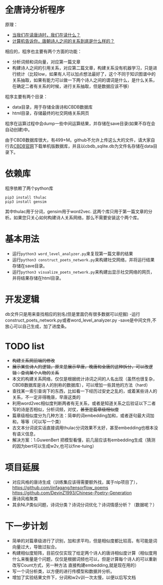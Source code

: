 # 全唐诗分析程序
原理：
- [当我们在读唐诗时，我们在读什么？](https://mp.weixin.qq.com/s?__biz=MzI0NTUxMjgyOA==&mid=2247483724&idx=1&sn=9fe912aaaa2757eec2634a95931e1c6a&chksm=e94c2e5fde3ba749e4e364644d6b68d004b295a6864606c79f710b4b0e7e5d07ac3e89481012&mpshare=1&scene=1&srcid=0314cTnPXrmiKE1tR18sIV5m&pass_ticket=LmF1XSUkX6AZUuMnsPEO3vBZgEqfwt9frF%2F%2FATtYfAWYcIhzbawA0%2FclwgYNC1u%2F#rd)
- [计算机告诉你，唐朝诗人之间的关系到底是什么样的？](https://mp.weixin.qq.com/s?__biz=MzI0NTUxMjgyOA==&mid=2247483750&idx=1&sn=dd883b547a3fc4343a3dcce1abea3719&chksm=e94c2e75de3ba7631ffd7abff8a89ea56fda63b2f3d3bb81fd845ef5fd3e9207b41230900288&mpshare=1&scene=1&srcid=0314HdoeYueFNse6H7j18qfx&pass_ticket=P5NYT1vI3xq6gboRVFuq64N9z2Yp0ADF4pMH3nRnXAhGuoM7eROG8O2lhVg%2BIvoR#rd)

相应的，程序也主要有两个方面的功能：
- 分析词频和词向量，对应第一篇文章
- 构建诗人之间的引用关系，对应第二篇文章，构建关系没有机器学习，只是进行统计（比较low，如果有人可以加点想法最好了，这个不同于知识图谱中的关系抽取，如果有能力可以做一下两个诗人之间的谓词是什么，是什么关系，在确定二者有关系的时候，进行关系抽取，但是数据应该不够）

程序主要有两个目录：
- data目录，用于存储全唐诗和CBDB数据库
- html目录，存储最终的社交网络关系网页

程序在运算过程中会dump一些中间运算结果，并存储在save目录(如果不存在会自动创建)中。

由于CBDB数据库很大，有499+M。github不允许上传这么大的文件，请大家自行去[CBDB官网](http://projects.iq.harvard.edu/chinesecbdb/%E4%B8%8B%E8%BC%89cbdb%E5%96%AE%E6%A9%9F%E7%89%88)下载单机版数据库，并且以cbdb_sqlite.db为文件名存储在data目录下。
# 依赖库
程序依赖了两个python库
``` shell
pip3 install thulac
pip3 install gensim
```
其中thulac用于分词，gensim用于word2vec.
这两个库只用于第一篇文章的分析。如果您只关心如何构建诗人关系网络，那么不需要安装这个两个库。

# 基本用法
- 运行`python3 word_level_analyzer.py`来复现第一篇文章的结果
- 运行`python3 construct_poets_network.py`来构建社交网络，并将运行结果存储在save目录。
- 运行`python3 visualize_poets_network.py`来构建出显示社交网络的网页，并将结果存储在html目录。
# 开发逻辑
db文件只是用来查找相应的别名(但是里面仍有很多数据可以挖掘)
-运行construct_poets_network.py或者word_level_analyzer.py
-save是中间文件,不放心可以自己生成，加了进度条。

# TODO list
- ~~构建关系网前端的修改~~
- ~~展示某些诗人的逻辑，原来是展示早唐，晚唐和全唐的这种拆分，可以改逻辑：查询某个人物的关系~~
- 本文的构建关系网络，仅仅是根据统计诗词之间的人名出现（虽然也很复杂，CBDB数据库是诗人的别称的数据库），可以增加一些其他的方法（hard）
- 查找某一索引查询下的东西，比如看一下经历过安史之乱的，或着某些诗人的关系，不一定非得晚唐，早唐这类的
- 利用word2vec相似度判断两者有无关系，或者是知道关系之后验证以下二者写的诗是否相似，分析词频，对仗，~~甚至是篇章级相似度~~
- 篇章级相似度分为几种方法：简单的词embedding加和，或者逐句最大词加和，等等（可以写一个类）
- 古文本分词说实话直接调用thulac分词效果不太好，甚至embedding也根本没有语义信息，
- 解决方案：1.GuwenBert 把模型看懂，前几层应该有embedding生成（猜测的因为bert可以生成w2v,也可以fine-tuing）
# 项目延展
- 对应风格的唐诗生成（训练集应该得需要额外找，属于nlp项目了），https://github.com/jinfagang/tensorflow_poems https://github.com/DevinZ1993/Chinese-Poetry-Generation
- 唐诗风格聚类
- 其余NLP类似问题，诗词分类？诗词分词优化？诗词情感分析？（数据呢？）
# 下一步计划
- 简单的对篇章级进行了识别，加和求平均，但是相似度都比较高，有可能是词向量过大，导致过拟合。
- 构建相似度矩阵，目前仅仅实现了给定两个诗人的唐诗相似度计算（相似度用什么来衡量是个问题，仅仅是根据词频也可以，但是计算每个诗人的可以重新改写Count方式，另一种方法
直接构建embedding,就是现在用的）
- 写一个词分析类，以方便的进行传模型和数据并分析。
- 增加了实验结果文件下，分词和w2v训一次太慢，以便以后写文档